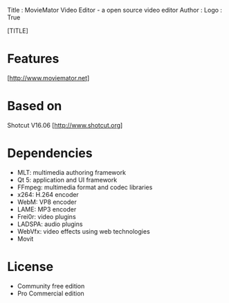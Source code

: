 Title         : MovieMator Video Editor - a open source video editor
Author        : 
Logo          : True

[TITLE]

# Features 

[http://www.moviemator.net]

# Based on 

Shotcut V16.06  [http://www.shotcut.org]

# Dependencies

  *  MLT: multimedia authoring framework
  *  Qt 5: application and UI framework
  *  FFmpeg: multimedia format and codec libraries
  *  x264: H.264 encoder
  *  WebM: VP8 encoder
  *  LAME: MP3 encoder
  *  Frei0r: video plugins
  *  LADSPA: audio plugins
  *  WebVfx: video effects using web technologies
  *  Movit

#  License
* Community free edition
* Pro  Commercial edition

[http://www.moviemator.net]: http://www.moviemator.net
[http://www.shotcut.org]: http://www.shotcut.org
